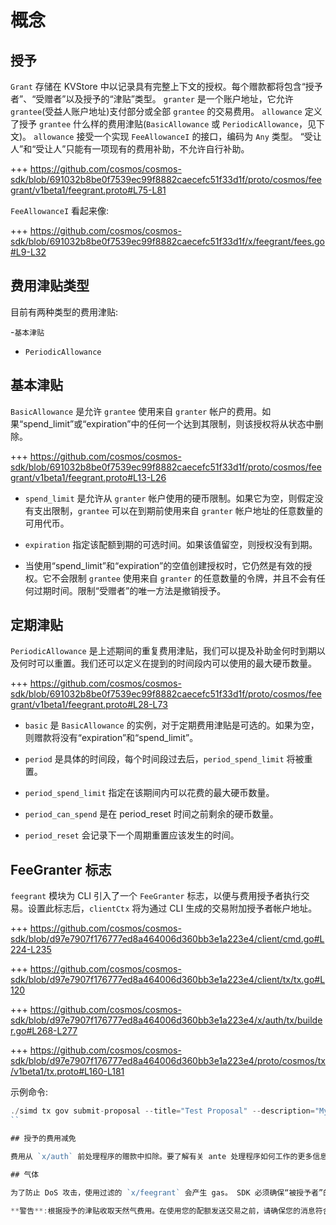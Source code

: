 # 概念

## 授予

`Grant` 存储在 KVStore 中以记录具有完整上下文的授权。每个赠款都将包含“授予者”、“受赠者”以及授予的“津贴”类型。 `granter` 是一个账户地址，它允许 `grantee`(受益人账户地址)支付部分或全部 `grantee` 的交易费用。 `allowance` 定义了授予 `grantee` 什么样的费用津贴(`BasicAllowance` 或 `PeriodicAllowance`，见下文)。 `allowance` 接受一个实现 `FeeAllowanceI` 的接口，编码为 `Any` 类型。 “受让人”和“受让人”只能有一项现有的费用补助，不允许自行补助。

+++ https://github.com/cosmos/cosmos-sdk/blob/691032b8be0f7539ec99f8882caecefc51f33d1f/proto/cosmos/feegrant/v1beta1/feegrant.proto#L75-L81

`FeeAllowanceI` 看起来像:

+++ https://github.com/cosmos/cosmos-sdk/blob/691032b8be0f7539ec99f8882caecefc51f33d1f/x/feegrant/fees.go#L9-L32

## 费用津贴类型

目前有两种类型的费用津贴:

-`基本津贴`
- `PeriodicAllowance`

## 基本津贴

`BasicAllowance` 是允许 `grantee` 使用来自 `granter` 帐户的费用。如果“spend_limit”或“expiration”中的任何一个达到其限制，则该授权将从状态中删除。

+++ https://github.com/cosmos/cosmos-sdk/blob/691032b8be0f7539ec99f8882caecefc51f33d1f/proto/cosmos/feegrant/v1beta1/feegrant.proto#L13-L26

- `spend_limit` 是允许从 `granter` 帐户使用的硬币限制。如果它为空，则假定没有支出限制，`grantee` 可以在到期前使​​用来自 `granter` 帐户地址的任意数量的可用代币。

- `expiration` 指定该配额到期的可选时间。如果该值留空，则授权没有到期。

- 当使用“spend_limit”和“expiration”的空值创建授权时，它仍然是有效的授权。它不会限制 `grantee` 使用来自 `granter` 的任意数量的令牌，并且不会有任何过期时间。限制“受赠者”的唯一方法是撤销授予。

## 定期津贴

`PeriodicAllowance` 是上述期间的重复费用津贴，我们可以提及补助金何时到期以及何时可以重置。我们还可以定义在提到的时间段内可以使用的最大硬币数量。

+++ https://github.com/cosmos/cosmos-sdk/blob/691032b8be0f7539ec99f8882caecefc51f33d1f/proto/cosmos/feegrant/v1beta1/feegrant.proto#L28-L73

- `basic` 是 `BasicAllowance` 的实例，对于定期费用津贴是可选的。如果为空，则赠款将没有“expiration”和“spend_limit”。

- `period` 是具体的时间段，每个时间段过去后，`period_spend_limit` 将被重置。

- `period_spend_limit` 指定在该期间内可以花费的最大硬币数量。

- `period_can_spend` 是在 period_reset 时间之前剩余的硬币数量。

- `period_reset` 会记录下一个周期重置应该发生的时间。

## FeeGranter 标志

`feegrant` 模块为 CLI 引入了一个 `FeeGranter` 标志，以便与费用授予者执行交易。设置此标志后，`clientCtx` 将为通过 CLI 生成的交易附加授予者帐户地址。

+++ https://github.com/cosmos/cosmos-sdk/blob/d97e7907f176777ed8a464006d360bb3e1a223e4/client/cmd.go#L224-L235

+++ https://github.com/cosmos/cosmos-sdk/blob/d97e7907f176777ed8a464006d360bb3e1a223e4/client/tx/tx.go#L120

+++ https://github.com/cosmos/cosmos-sdk/blob/d97e7907f176777ed8a464006d360bb3e1a223e4/x/auth/tx/builder.go#L268-L277

+++ https://github.com/cosmos/cosmos-sdk/blob/d97e7907f176777ed8a464006d360bb3e1a223e4/proto/cosmos/tx/v1beta1/tx.proto#L160-L181

示例命令:

```Go
./simd tx gov submit-proposal --title="Test Proposal" --description="My Awesome Proposal" --type="Text" --from validator-key --fee-granter=cosmos1xh44hxt7spr67hqaa7nyx5gnutrz5fraw6grxn --chain-id =testnet --fees="10stake"
``

## 授予的费用减免

费用从 `x/auth` 前处理程序的赠款中扣除。要了解有关 ante 处理程序如何工作的更多信息，请阅读 [Auth Module AnteHandlers Guide](../../auth/spec/03_antehandlers.md)。

## 气体

为了防止 DoS 攻击，使用过滤的 `x/feegrant` 会产生 gas。 SDK 必须确保“被授予者”的交易都符合“授予者”设置的过滤器。 SDK 通过迭代过滤器中允许的消息并为每个过滤的消息收取 10 gas 来做到这一点。然后，SDK 将迭代“受赠者”发送的消息，以确保消息符合过滤器，同时每条消息收取 10 gas。如果 SDK 发现不符合过滤器的消息，将停止迭代并使事务失败。

**警告**:根据授予的津贴收取天然气费用。在使用您的配额发送交易之前，请确保您的消息符合过滤器(如果有)。
